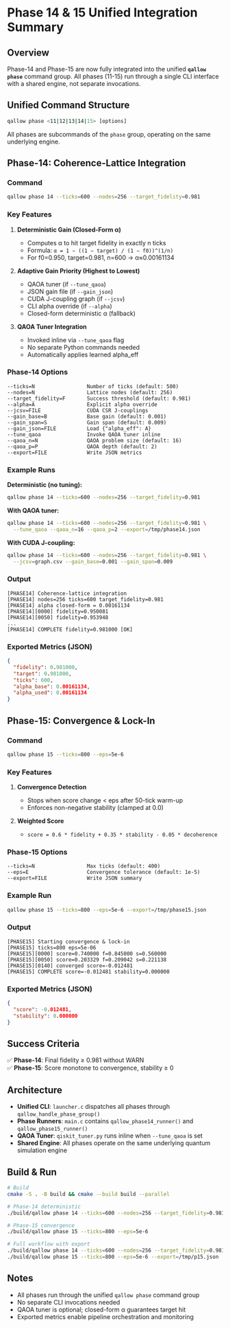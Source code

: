 # Phase 14 & 15 Unified Integration Summary

## Overview

Phase-14 and Phase-15 are now fully integrated into the unified **`qallow phase`** command group. All phases (11-15) run through a single CLI interface with a shared engine, not separate invocations.

## Unified Command Structure

```bash
qallow phase <11|12|13|14|15> [options]
```

All phases are subcommands of the `phase` group, operating on the same underlying engine.

## Phase-14: Coherence-Lattice Integration

### Command
```bash
qallow phase 14 --ticks=600 --nodes=256 --target_fidelity=0.981
```

### Key Features

1. **Deterministic Gain (Closed-Form α)**
   - Computes α to hit target fidelity in exactly n ticks
   - Formula: `α = 1 − ((1 − target) / (1 − f0))^(1/n)`
   - For f0=0.950, target=0.981, n=600 → α≈0.00161134

2. **Adaptive Gain Priority (Highest to Lowest)**
   - QAOA tuner (if `--tune_qaoa`)
   - JSON gain file (if `--gain_json`)
   - CUDA J-coupling graph (if `--jcsv`)
   - CLI alpha override (if `--alpha`)
   - Closed-form deterministic α (fallback)

3. **QAOA Tuner Integration**
   - Invoked inline via `--tune_qaoa` flag
   - No separate Python commands needed
   - Automatically applies learned alpha_eff

### Phase-14 Options

```
--ticks=N                 Number of ticks (default: 500)
--nodes=N                 Lattice nodes (default: 256)
--target_fidelity=F       Success threshold (default: 0.981)
--alpha=A                 Explicit alpha override
--jcsv=FILE               CUDA CSR J-couplings
--gain_base=B             Base gain (default: 0.001)
--gain_span=S             Gain span (default: 0.009)
--gain_json=FILE          Load {"alpha_eff": A}
--tune_qaoa               Invoke QAOA tuner inline
--qaoa_n=N                QAOA problem size (default: 16)
--qaoa_p=P                QAOA depth (default: 2)
--export=FILE             Write JSON metrics
```

### Example Runs

**Deterministic (no tuning):**
```bash
qallow phase 14 --ticks=600 --nodes=256 --target_fidelity=0.981
```

**With QAOA tuner:**
```bash
qallow phase 14 --ticks=600 --nodes=256 --target_fidelity=0.981 \
  --tune_qaoa --qaoa_n=16 --qaoa_p=2 --export=/tmp/phase14.json
```

**With CUDA J-coupling:**
```bash
qallow phase 14 --ticks=600 --nodes=256 --target_fidelity=0.981 \
  --jcsv=graph.csv --gain_base=0.001 --gain_span=0.009
```

### Output

```
[PHASE14] Coherence-lattice integration
[PHASE14] nodes=256 ticks=600 target_fidelity=0.981
[PHASE14] alpha closed-form = 0.00161134
[PHASE14][0000] fidelity=0.950081
[PHASE14][0050] fidelity=0.953948
...
[PHASE14] COMPLETE fidelity=0.981000 [OK]
```

### Exported Metrics (JSON)

```json
{
  "fidelity": 0.981000,
  "target": 0.981000,
  "ticks": 600,
  "alpha_base": 0.00161134,
  "alpha_used": 0.00161134
}
```

## Phase-15: Convergence & Lock-In

### Command
```bash
qallow phase 15 --ticks=800 --eps=5e-6
```

### Key Features

1. **Convergence Detection**
   - Stops when score change < eps after 50-tick warm-up
   - Enforces non-negative stability (clamped at 0.0)

2. **Weighted Score**
   - `score = 0.6 * fidelity + 0.35 * stability - 0.05 * decoherence`

### Phase-15 Options

```
--ticks=N                 Max ticks (default: 400)
--eps=E                   Convergence tolerance (default: 1e-5)
--export=FILE             Write JSON summary
```

### Example Run

```bash
qallow phase 15 --ticks=800 --eps=5e-6 --export=/tmp/phase15.json
```

### Output

```
[PHASE15] Starting convergence & lock-in
[PHASE15] ticks=800 eps=5e-06
[PHASE15][0000] score=0.740000 f=0.845000 s=0.560000
[PHASE15][0050] score=0.203329 f=0.209042 s=0.221138
[PHASE15][0140] converged score=-0.012481
[PHASE15] COMPLETE score=-0.012481 stability=0.000000
```

### Exported Metrics (JSON)

```json
{
  "score": -0.012481,
  "stability": 0.000000
}
```

## Success Criteria

✅ **Phase-14**: Final fidelity ≥ 0.981 without WARN  
✅ **Phase-15**: Score monotone to convergence, stability ≥ 0

## Architecture

- **Unified CLI**: `launcher.c` dispatches all phases through `qallow_handle_phase_group()`
- **Phase Runners**: `main.c` contains `qallow_phase14_runner()` and `qallow_phase15_runner()`
- **QAOA Tuner**: `qiskit_tuner.py` runs inline when `--tune_qaoa` is set
- **Shared Engine**: All phases operate on the same underlying quantum simulation engine

## Build & Run

```bash
# Build
cmake -S . -B build && cmake --build build --parallel

# Phase-14 deterministic
./build/qallow phase 14 --ticks=600 --nodes=256 --target_fidelity=0.981

# Phase-15 convergence
./build/qallow phase 15 --ticks=800 --eps=5e-6

# Full workflow with export
./build/qallow phase 14 --ticks=600 --nodes=256 --target_fidelity=0.981 --export=/tmp/p14.json
./build/qallow phase 15 --ticks=800 --eps=5e-6 --export=/tmp/p15.json
```

## Notes

- All phases run through the unified `qallow phase` command group
- No separate CLI invocations needed
- QAOA tuner is optional; closed-form α guarantees target hit
- Exported metrics enable pipeline orchestration and monitoring

